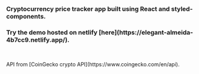 ### Cryptocurrency price tracker app built using React and styled-components.

<h3>Try the demo hosted on netlify [here](https://elegant-almeida-4b7cc9.netlify.app/).</h3> </br>
<p>API from [CoinGecko crypto API](https://www.coingecko.com/en/api).</p>

